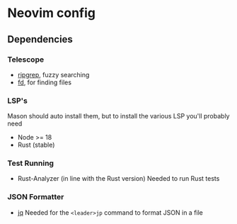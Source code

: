 # Neovim config

## Dependencies

### Telescope

- [ripgrep](https://github.com/BurntSushi/ripgrep?tab=readme-ov-file#installation), fuzzy searching
- [fd](https://github.com/sharkdp/fd?tab=readme-ov-file#installation), for finding files

### LSP's

Mason should auto install them, but to install the various LSP you'll probably need
- Node >= 18
- Rust (stable)

### Test Running

- Rust-Analyzer (in line with the Rust version)
  Needed to run Rust tests

### JSON Formatter

- [jq](https://github.com/jqlang/jq?tab=readme-ov-file#jq)
  Needed for the `<leader>jp` command to format JSON in a file
